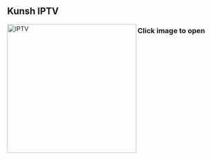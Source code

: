 ## Kunsh IPTV
[<img align="left" alt="IPTV" width="300px" src="https://kunsh13.github.io/iptv/img/welcome1.jpg" />][youtube]
### Click image to open

[youtube]: https://kunsh13.github.io/iptv/
